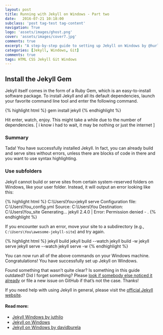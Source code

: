 ```yaml
---
layout: post
title: Running with Jekyll on Windows - Part two
date:   2016-07-21 10:18:00
subclass: 'post tag-test tag-content'
navigation: True
logo: 'assets/images/ghost.png'
cover: 'assets/images/cover7.jpg'
comments: true
excerpt: "A step-by-step guide to setting up Jekyll on Windows by @hurlatunde."
categories: [Jekyll, Windows, Git]
comments: true
tags: HTML CSS Jekyll Git Windows
---
```



## Install the Jekyll Gem

Jekyll itself comes in the form of a Ruby Gem, which is an easy-to-install software package. To install Jekyll and all its default dependencies, launch your favorite command line tool and enter the following command.

{% highlight html %}
gem install jekyll
{% endhighlight %}

Hit enter, watch, enjoy. This might take a while due to the number of dependencies. [ i know i had to wait, it may be nothing or just the internet ]

### Summary
Tada! You have successfully installed Jekyll. In fact, you can already build and serve sites without errors, unless there are blocks of code in there and you want to use syntax highlighting.

### Use subfolders

Jekyll cannot build or serve sites from certain system-reserved folders on Windows, like your user folder. Instead, it will output an error looking like this:

{% highlight html %}
C:\Users\You>jekyll serve
Configuration file: C:\Users\You\_config.yml
            Source: C:\Users\You
       Destination: C:\Users\You\_site
      Generating...
jekyll 2.4.0 | Error: Permission denied - .
{% endhighlight %}

If you encounter such an error, move your site to a subdirectory (e.g., `C:\Users\You\awesome-jekyll-site`) and try again.

{% highlight html %}
jekyll build
jekyll build --watch
jekyll build -w
jekyll serve
jekyll serve --watch
jekyll serve -w
{% endhighlight %}

You can now run all of the above commands on your Windows machine. Congratulations! You have successfully set up Jekyll on Windows.

Found something that wasn’t quite clear? Is something in this guide outdated? Did I forget something? Please [look if somebody else noticed it already](https://github.com/juthilo/run-jekyll-on-windows/issues?state=open) or file a new issue on GitHub if that’s not the case. Thanks!

If you need help with using Jekyll in general, please visit the [official Jekyll website](http://jekyllrb.com/).

#### Read more:
* [Jekyll Windows by juthilo](http://jekyll-windows.juthilo.com/1-ruby-and-devkit/)
* [Jekyll on Windows](https://jekyllrb.com/docs/windows/)
* [Jekyll on Windows by davidburela](https://davidburela.wordpress.com/2015/11/28/easily-install-jekyll-on-windows-with-3-command-prompt-entries-and-chocolatey/)

